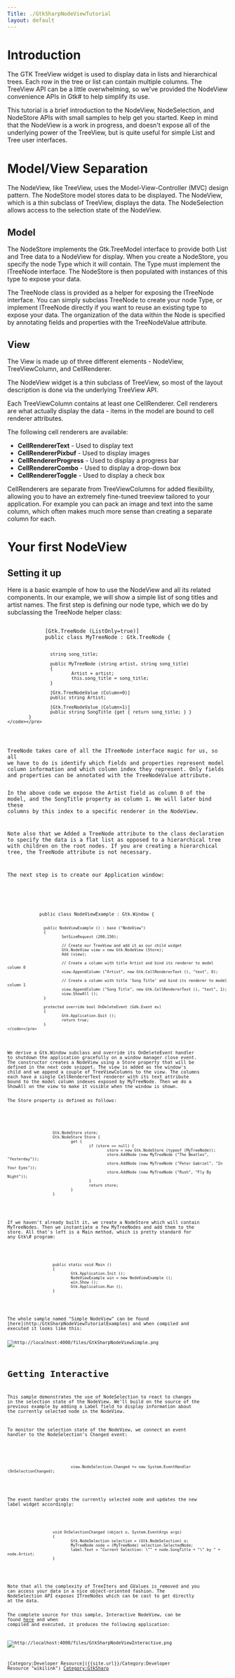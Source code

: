 ```yaml
---
Title: ./GtkSharpNodeViewTutorial
layout: default
---
```


Introduction
============

The GTK TreeView widget is used to display data in lists and
hierarchical trees. Each row in the tree or list can contain multiple
columns. The TreeView API can be a little overwhelming, so we've
provided the NodeView convenience APIs in Gtk\# to help simplify its
use.

This tutorial is a brief introduction to the NodeView, NodeSelection,
and NodeStore APIs with small samples to help get you started. Keep in
mind that the NodeView is a work in progress, and doesn't expose all of
the underlying power of the TreeView, but is quite useful for simple
List and Tree user interfaces.

Model/View Separation
=====================

The NodeView, like TreeView, uses the Model-View-Controller (MVC) design
pattern. The NodeStore model stores data to be displayed. The NodeView,
which is a thin subclass of TreeView, displays the data. The
NodeSelection allows access to the selection state of the NodeView.

Model
-----

The NodeStore implements the Gtk.TreeModel interface to provide both
List and Tree data to a NodeView for display. When you create a
NodeStore, you specify the node Type which it will contain. The Type
must implement the ITreeNode interface. The NodeStore is then populated
with instances of this type to expose your data.

The TreeNode class is provided as a helper for exposing the ITreeNode
interface. You can simply subclass TreeNode to create your node Type, or
implement ITreeNode directly if you want to reuse an existing type to
expose your data. The organization of the data within the Node is
specified by annotating fields and properties with the TreeNodeValue
attribute.

View
----

The View is made up of three different elements - NodeView,
TreeViewColumn, and CellRenderer.

The NodeView widget is a thin subclass of TreeView, so most of the
layout description is done via the underlying TreeView API.

Each TreeViewColumn contains at least one CellRenderer. Cell renderers
are what actually display the data - items in the model are bound to
cell renderer attributes.

The following cell renderers are available:

-   **CellRendererText** - Used to display text
-   **CellRendererPixbuf** - Used to display images
-   **CellRendererProgress** - Used to display a progress bar
-   **CellRendererCombo** - Used to display a drop-down box
-   **CellRendererToggle** - Used to display a check box

CellRenderers are separate from TreeViewColumns for added flexibility,
allowing you to have an extremely fine-tuned treeview tailored to your
application. For example you can pack an image and text into the same
column, which often makes much more sense than creating a separate
column for each.

Your first NodeView
===================

Setting it up
-------------

Here is a basic example of how to use the NodeView and all its related
components. In our example, we will show a simple list of song titles
and artist names. The first step is defining our node type, which we do
by subclassing the TreeNode helper class:

<div class="csharp">
    <pre><code>
            [Gtk.TreeNode (ListOnly=true)]
            public class MyTreeNode : Gtk.TreeNode {

                    string song_title;

                    public MyTreeNode (string artist, string song_title)
                    {
                            Artist = artist;
                            this.song_title = song_title;
                    }

                    [Gtk.TreeNodeValue (Column=0)]
                    public string Artist;

                    [Gtk.TreeNodeValue (Column=1)]
                    public string SongTitle {get { return song_title; } }
            }
    </code></pre>

</div>
TreeNode takes care of all the ITreeNode interface magic for us, so all
we have to do is identify which fields and properties represent model
column information and which column index they represent. Only fields
and properties can be annotated with the TreeNodeValue attribute.

In the above code we expose the Artist field as column 0 of the model,
and the SongTitle property as column 1. We will later bind these columns
by this index to a specific renderer in the NodeView.

Note also that we Added a TreeNode attribute to the class declaration to
specify the data is a flat list as opposed to a hierarchical tree with
children on the root nodes. If you are creating a hierarchical tree, the
TreeNode attribute is not necessary.

The next step is to create our Application window:

<div class="csharp">
    <pre><code>
            public class NodeViewExample : Gtk.Window {

                    public NodeViewExample () : base ("NodeView")
                    {
                            SetSizeRequest (200,150);

                            // Create our TreeView and add it as our child widget
                            Gtk.NodeView view = new Gtk.NodeView (Store);
                            Add (view);

                            // Create a column with title Artist and bind its renderer to model column 0
                            view.AppendColumn ("Artist", new Gtk.CellRendererText (), "text", 0);

                            // Create a column with title 'Song Title' and bind its renderer to model column 1
                            view.AppendColumn ("Song Title", new Gtk.CellRendererText (), "text", 1);
                            view.ShowAll ();
                    }

                    protected override bool OnDeleteEvent (Gdk.Event ev)
                    {
                            Gtk.Application.Quit ();
                            return true;
                    }
    </code></pre>

</div>
We derive a Gtk.Window subclass and override its OnDeleteEvent handler
to shutdown the application gracefully on a window manager close event.
The constructor creates a NodeView using a Store property that will be
defined in the next code snippet. The view is added as the window's
child and we append a couple of TreeViewColumns to the view. The columns
each have a single CellRendererText renderer with its text attribute
bound to the model column indexes exposed by MyTreeNode. Then we do a
ShowAll on the view to make it visible when the window is shown.

The Store property is defined as follows:

<div class="csharp">
    <pre><code>
                    Gtk.NodeStore store;
                    Gtk.NodeStore Store {
                            get {
                                    if (store == null) {
                                            store = new Gtk.NodeStore (typeof (MyTreeNode));
                                            store.AddNode (new MyTreeNode ("The Beatles", "Yesterday"));
                                            store.AddNode (new MyTreeNode ("Peter Gabriel", "In Your Eyes"));
                                            store.AddNode (new MyTreeNode ("Rush", "Fly By Night"));
                                    }
                                    return store;
                            }
                    }
    </code></pre>

</div>
If we haven't already built it, we create a NodeStore which will contain
MyTreeNodes. Then we instantiate a few MyTreeNodes and add them to the
store. All that's left is a Main method, which is pretty standard for
any Gtk\# program:

<div class="csharp">
    <pre><code>
                    public static void Main ()
                    {
                            Gtk.Application.Init ();
                            NodeViewExample win = new NodeViewExample ();
                            win.Show ();
                            Gtk.Application.Run ();
                    }
    </code></pre>

</div>
The whole sample named "Simple NodeView" can be found
[here](http:/GtkSharpNodeViewTutorialExamples) and when compiled and
executed it looks like this:

![](http://localhost:4000/files/GtkSharpNodeViewSimple.png "http://localhost:4000/files/GtkSharpNodeViewSimple.png")

Getting Interactive
===================

This sample demonstrates the use of NodeSelection to react to changes in
the selection state of the NodeView. We'll build on the source of the
previous example by adding a Label field to display information about
the currently selected node in the NodeView.

To monitor the selection state of the NodeView, we connect an event
handler to the NodeSelection's Changed event:

<div class="csharp">
    <pre><code>
                            view.NodeSelection.Changed += new System.EventHandler (OnSelectionChanged);
    </code></pre>

</div>
The event handler grabs the currently selected node and updates the new
label widget accordingly:

<div class="csharp">
    <pre><code>
                    void OnSelectionChanged (object o, System.EventArgs args)
                    {
                            Gtk.NodeSelection selection = (Gtk.NodeSelection) o;
                            MyTreeNode node = (MyTreeNode) selection.SelectedNode;
                            label.Text = "Current Selection: \"" + node.SongTitle + "\" by " + node.Artist;
                    }
    </code></pre>

</div>
Note that all the complexity of TreeIters and GValues is removed and you
can access your data in a nice object-oriented fashion. The
NodeSelection API exposes ITreeNodes which can be cast to get directly
at the data.

The complete source for this sample, Interactive NodeView, can be found
[here](http:/GtkSharpNodeViewTutorialExamples) and when compiled and
executed, it produces the following application:

![](http://localhost:4000/files/GtkSharpNodeViewInteractive.png "http://localhost:4000/files/GtkSharpNodeViewInteractive.png")

[Category:Developer Resource]({{site.url}}/Category:Developer Resource "wikilink")
<Category:GtkSharp>
